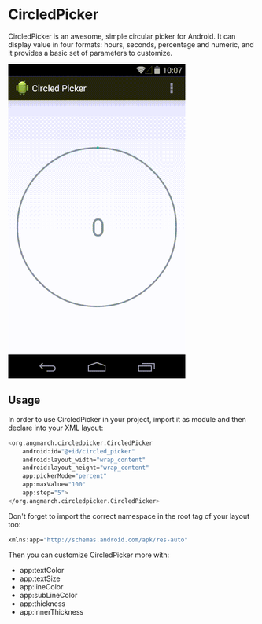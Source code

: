 CircledPicker
=========

CircledPicker is an awesome, simple circular picker for Android. It can display value in four formats: hours, seconds, percentage and numeric, and it provides a basic set of parameters to customize.

![alt tag](circled-picker-screencast.gif)

Usage
----

In order to use CircledPicker in your project, import it as module and then declare into your XML layout:

```sh
<org.angmarch.circledpicker.CircledPicker
    android:id="@+id/circled_picker"
    android:layout_width="wrap_content"
    android:layout_height="wrap_content"
    app:pickerMode="percent"
    app:maxValue="100"
    app:step="5">
</org.angmarch.circledpicker.CircledPicker>
```

Don't forget to import the correct namespace in the root tag of your layout too:
```sh
xmlns:app="http://schemas.android.com/apk/res-auto"
```

Then you can customize CircledPicker more with:
* app:textColor
* app:textSize
* app:lineColor
* app:subLineColor
* app:thickness
* app:innerThickness

